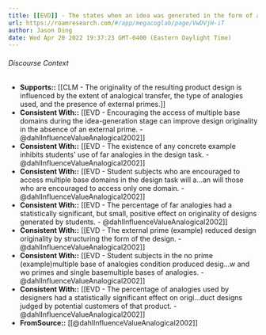 ```yaml
---
title: [[EVD]] - The states when an idea was generated in the form of an analogy were shown by verbal protocols to play a prominent role for all four design teams. - [[@dahlInfluenceValueAnalogical2002]]
url: https://roamresearch.com/#/app/megacoglab/page/VwDVjH-iT
author: Jason Ding
date: Wed Apr 20 2022 19:37:23 GMT-0400 (Eastern Daylight Time)
---
```




###### Discourse Context

- **Supports::** [[CLM - The originality of the resulting product design is influenced by the extent of analogical transfer, the type of analogies used, and the presence of external primes.]]
- **Consistent With::** [[EVD - Encouraging the access of multiple base domains during the idea-generation stage can improve design originality in the absence of an external prime. - @dahlInfluenceValueAnalogical2002]]
- **Consistent With::** [[EVD - The existence of any concrete example inhibits students' use of far analogies in the design task. - @dahlInfluenceValueAnalogical2002]]
- **Consistent With::** [[EVD - Student subjects who are encouraged to access multiple base domains in the design task will a...an will those who are encouraged to access only one domain. - @dahlInfluenceValueAnalogical2002]]
- **Consistent With::** [[EVD - The percentage of far analogies had a statistically significant, but small, positive effect on originality of designs generated by students. - @dahlInfluenceValueAnalogical2002]]
- **Consistent With::** [[EVD - The external prime (example) reduced design originality by structuring the form of the design. - @dahlInfluenceValueAnalogical2002]]
- **Consistent With::** [[EVD - Student subjects in the no prime (example)multiple base of analogies condition produced desig...w and wo primes and single basemultiple bases of analogies. - @dahlInfluenceValueAnalogical2002]]
- **Consistent With::** [[EVD - The percentage of analogies used by designers had a statistically significant effect on origi...duct designs judged by potential customers of that product. - @dahlInfluenceValueAnalogical2002]]
- **FromSource::** [[@dahlInfluenceValueAnalogical2002]]

